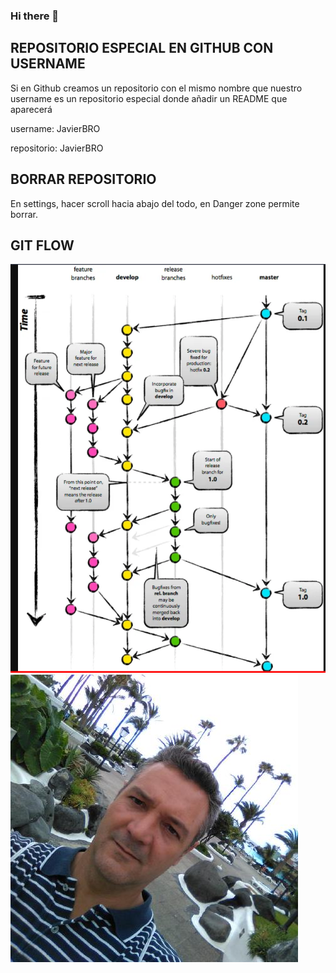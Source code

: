 ### Hi there 👋

<!--
**JavierBRO/JavierBRO** is a ✨ _special_ ✨ repository because its `README.md` (this file) appears on your GitHub profile.

Here are some ideas to get you started:

- 🔭 I’m currently working on ...
- 🌱 I’m currently learning ...
- 👯 I’m looking to collaborate on ...
- 🤔 I’m looking for help with ...
- 💬 Ask me about ...
- 📫 How to reach me: ...
- 😄 Pronouns: ...
- ⚡ Fun fact: ...
-->


## REPOSITORIO ESPECIAL EN GITHUB CON USERNAME

Si en Github creamos un repositorio con el mismo nombre que nuestro username es un repositorio especial donde añadir un README que aparecerá

username: JavierBRO

repositorio: JavierBRO

##  BORRAR REPOSITORIO

En settings, hacer scroll hacia abajo del todo, en Danger zone permite borrar.


## GIT FLOW

![Modelo Git Glow](image.png)
![Alt text](image-1.png)
